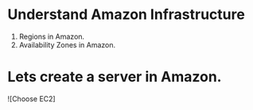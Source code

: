 # Understand Amazon Infrastructure

1. Regions in Amazon.
2. Availability Zones in Amazon.

# Lets create a server in Amazon.

![Choose EC2]